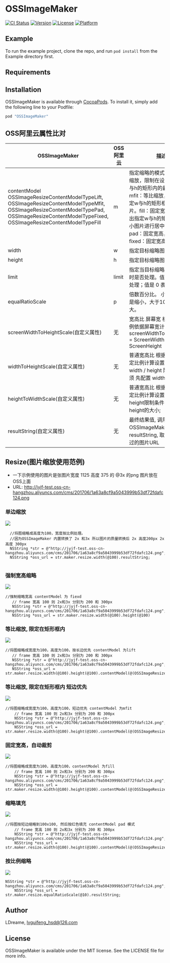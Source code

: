 # OSSImageMaker

[![CI Status](http://img.shields.io/travis/LDreame/OSSImageMaker.svg?style=flat)](https://travis-ci.org/LDreame/OSSImageMaker)
[![Version](https://img.shields.io/cocoapods/v/OSSImageMaker.svg?style=flat)](http://cocoapods.org/pods/OSSImageMaker)
[![License](https://img.shields.io/cocoapods/l/OSSImageMaker.svg?style=flat)](http://cocoapods.org/pods/OSSImageMaker)
[![Platform](https://img.shields.io/cocoapods/p/OSSImageMaker.svg?style=flat)](http://cocoapods.org/pods/OSSImageMaker)

## Example

To run the example project, clone the repo, and run `pod install` from the Example directory first.

## Requirements

## Installation

OSSImageMaker is available through [CocoaPods](http://cocoapods.org). To install
it, simply add the following line to your Podfile:

```ruby
pod "OSSImageMaker"
```
## OSS阿里云属性比对
<table>
  <thead>
    <tr>
      <th>OSSImageMaker</th>
      <th>OSS阿里云</th>
      <th>描述</th>
      <th>取值范围</th>
    </tr>
  </thead>
  <tbody>
    <tr>
      <td>contentModel
      OSSImageResizeContentModelTypeLift,
    OSSImageResizeContentModelTypeMfit,
    OSSImageResizeContentModelTypePad,
    OSSImageResizeContentModelTypeFixed,
    OSSImageResizeContentModelTypeFill</td>
      <td>m</td>
      <td>指定缩略的模式：lfit：等比缩放，限制在设定在指定w与h的矩形内的最大图片。mfit：等比缩放，延伸出指定w与h的矩形框外的最小图片。fill：固定宽高，将延伸出指定w与h的矩形框外的最小图片进行居中裁剪。pad：固定宽高，缩略填充fixed：固定宽高，强制缩略</td>
      <td>[lfit,mfit,fill,pad,fixed]，默认为lfit</td>
    </tr>
    <tr>
      <td>width</td>
      <td>w</td>
      <td>指定目标缩略图的宽度。</td>
      <td>1-4096</td>
    </tr>
    <tr>
      <td>height</td>
      <td>h</td>
      <td>指定目标缩略图的高度。</td>
      <td>1-4096</td>
    </tr>
    <tr>
      <td>limit</td>
      <td>limit</td>
      <td>指定当目标缩略图大于原图时是否处理。值是 1 表示不处理；值是 0 表示处理。</td>
      <td>0/1, 默认是 1</td>
    </tr>
    <tr>
      <td>equalRatioScale</td>
      <td>p</td>
      <td>倍数百分比。 小于100，即是缩小，大于100即是放大。</td>
      <td>1-1000</td>
    </tr>
    <tr>
      <td>screenWidthToHeightScale(自定义属性)</td>
      <td>无</td>
      <td>宽高比 屏幕宽 根据传入的比例依据屏幕宽计算高度  高度 screenWidthToHeightScale  = ScreenWidth * 1.0 / ScreenHeight</td>
      <td>宽高比的值</td>
    </tr>
    <tr>
      <td>widthToHeightScale(自定义属性)</td>
      <td>无</td>
      <td>普通宽高比  根据指定宽和指定比例计算设置高度 比例 =  width / height 限制条件 必须 先配置 width的大小</td>
      <td>宽高比的值</td>
    </tr>
    <tr>
      <td>heightToWidthScale(自定义属性)</td>
      <td>无</td>
      <td>普通宽高比  根据指定高和指定比例计算设置宽度 width / height限制条件 必须先 配置 height的大小;</td>
      <td>宽高比的值</td>
    </tr>
    <tr>
      <td>resultString(自定义属性)</td>
      <td>无</td>
      <td>最终结果值, 调用完OSSImageMaker, 需要调用resultString, 取出已经修改过的图片URL</td>
      <td>返回一个e.g http://jyjf-test.oss-cn-hangzhou.aliyuncs.com/cms/201706/1a63a8cf9a5043999b53df72fdafc124.png?x-oss-process=image/resize,w_200,h_400,m_pad,limit_0</td>
    </tr>
  </tbody>
</table>

## Resize(图片缩放使用范例)
- 一下示例使用的图片是张图片宽度 1125 高度 375 的 @3x 的png 图片放在 OSS上面
- URL: http://jyjf-test.oss-cn-hangzhou.aliyuncs.com/cms/201706/1a63a8cf9a5043999b53df72fdafc124.png

### 单边缩放
![](Example/OSSImageMaker/截图/Resize/1.png)
  ```objc
    //将图缩略成高度为100，宽度按比例处理。
    //因为OSSImageMaker 内置转换了 2x 和3x 所以图片的质量转换后 2x 高度200px 2x 高度 300px
    NSString *str = @"http://jyjf-test.oss-cn-hangzhou.aliyuncs.com/cms/201706/1a63a8cf9a5043999b53df72fdafc124.png";
    NSString *oss_url = str.maker.resize.width(@100).resultString;
    
  ```
 ### 强制宽高缩略
![](Example/OSSImageMaker/截图/Resize/2.png)
 ```objc
 //强制缩略宽高 contentModel 为 fiexd
    // frame 宽高 100 则 2x和3x 分别为 200 和 300px
    NSString *str = @"http://jyjf-test.oss-cn-hangzhou.aliyuncs.com/cms/201706/1a63a8cf9a5043999b53df72fdafc124.png";
    NSString *oss_url = str.maker.resize.width(@100).height(@100)
 ```
 ### 等比缩放, 限定在矩形框内
![](Example/OSSImageMaker/截图/Resize/3.png)
 ```objc
 //将图缩略成宽度为100，高度为100，按长边优先 contentModel 为lift
    // frame 宽高 100 则 2x和3x 分别为 200 和 300px
    NSString *str = @"http://jyjf-test.oss-cn-hangzhou.aliyuncs.com/cms/201706/1a63a8cf9a5043999b53df72fdafc124.png";
    NSString *oss_url = str.maker.resize.width(@100).height(@100).contentModel(@(OSSImageResizeContentModelTypeLfit)).resultString;
 ```
### 等比缩放, 限定在矩形框内 短边优先
![](Example/OSSImageMaker/截图/Resize/4.png)
```objc
//将图缩略成宽度为100，高度为100，短边优先 contentModel 为mfit
    // frame 宽高 100 则 2x和3x 分别为 200 和 300px
    NSString *str = @"http://jyjf-test.oss-cn-hangzhou.aliyuncs.com/cms/201706/1a63a8cf9a5043999b53df72fdafc124.png";
    NSString *oss_url = str.maker.resize.width(@100).height(@100).contentModel(@(OSSImageResizeContentModelTypeMfit)).resultString;
```
### 固定宽高，自动裁剪
![](Example/OSSImageMaker/截图/Resize/5.png)

```objc
//将图缩略成宽度为100，高度为100，contentModel 为fill
    // frame 宽高 100 则 2x和3x 分别为 200 和 300px
    NSString *str = @"http://jyjf-test.oss-cn-hangzhou.aliyuncs.com/cms/201706/1a63a8cf9a5043999b53df72fdafc124.png";
    NSString *oss_url = str.maker.resize.width(@100).height(@100).contentModel(@(OSSImageResizeContentModelTypeFill)).resultString;
```
### 缩略填充
![](Example/OSSImageMaker/截图/Resize/6.png)
```objc
//将图按短边缩略到100x100, 然后按红色填充 contentModel pad 模式
    // frame 宽高 100 则 2x和3x 分别为 200 和 300px
    NSString *str = @"http://jyjf-test.oss-cn-hangzhou.aliyuncs.com/cms/201706/1a63a8cf9a5043999b53df72fdafc124.png";
    NSString *oss_url = str.maker.resize.width(@100).height(@100).contentModel(@(OSSImageResizeContentModelTypePad)).color(@"ff0000").resultString;
```
### 按比例缩略
![](Example/OSSImageMaker/截图/Resize/7.png)
```objc
NSString *str = @"http://jyjf-test.oss-cn-hangzhou.aliyuncs.com/cms/201706/1a63a8cf9a5043999b53df72fdafc124.png";
    NSString *oss_url = str.maker.resize.equalRatioScale(@10).resultString;
```


## Author

LDreame, lvguifeng_hsd@126.com

## License

OSSImageMaker is available under the MIT license. See the LICENSE file for more info.
